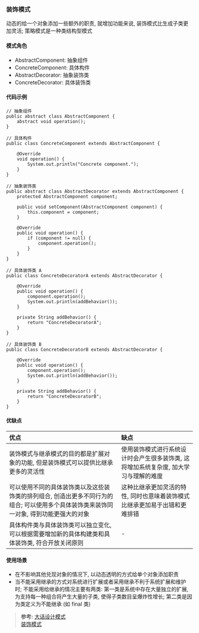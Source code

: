 ### 装饰模式
动态的给一个对象添加一些额外的职责, 就增加功能来说, 装饰模式比生成子类更加灵活; 策略模式是一种类结构型模式

#### 模式角色
- AbstractComponent: 抽象组件
- ConcreteComponent: 具体构件
- AbstractDecorator: 抽象装饰类
- ConcreteDecorator: 具体装饰类

#### 代码示例
```
// 抽象组件
public abstract class AbstractComponent {
    abstract void operation();
}

// 具体构件
public class ConcreteComponent extends AbstractComponent {

    @Override
    void operation() {
        System.out.println("Concrete component.");
    }
}

// 抽象装饰类
public abstract class AbstractDecorator extends AbstractComponent {
    protected AbstractComponent component;

    public void setComponent(AbstractComponent component) {
        this.component = component;
    }

    @Override
    public void operation() {
        if (component != null) {
            component.operation();
        }
    }
}

// 具体装饰类 A
public class ConcreteDecoratorA extends AbstractDecorator {

    @Override
    public void operation() {
        component.operation();
        System.out.println(addBehavior());
    }

    private String addBehavior() {
        return "ConcreteDecoratorA";
    }
}

// 具体装饰类 B
public class ConcreteDecoratorB extends AbstractDecorator {

    @Override
    public void operation() {
        component.operation();
        System.out.println(addBehavior());
    }

    private String addBehavior() {
        return "ConcreteDecoratorB";
    }
}
```

#### 优缺点

| 优点 | 缺点 |
| :--- | :--- |
| 装饰模式与继承模式的目的都是扩展对象的功能, 但是装饰模式可以提供比继承更多的灵活性 | 使用装饰模式进行系统设计时会产生很多装饰类, 这将增加系统复杂度, 加大学习与理解的难度 |
| 可以使用不同的具体装饰类以及这些装饰类的排列组合, 创造出更多不同行为的组合; 可以使用多个具体装饰类来装饰同一对象, 得到功能更强大的对象 | 这种比继承更加灵活的特性, 同时也意味着装饰模式比继承更加易于出错和更难排错 |
| 具体构件类与具体装饰类可以独立变化, 可以根据需要增加新的具体构建类和具体装饰类, 符合开放关闭原则 | - |

#### 使用场景
- 在不影响其他兑现对象的情况下, 以动态透明的方式给单个对象添加职责
- 当不能采用继承的方式对系统进行扩展或者采用继承不利于系统扩展和维护时; 不能采用给继承的情况主要有两类: 第一类是系统中存在大量独立的扩展, 为支持每一种组合将产生大量的子类, 使得子类数目呈爆炸性增长; 第二类是因为类定义为不能继承 (如 final 类)

>**参考:**
[大话设计模式](https://book.douban.com/subject/2334288/)   
[装饰模式](https://design-patterns.readthedocs.io/zh_CN/latest/structural_patterns/decorator.html)
